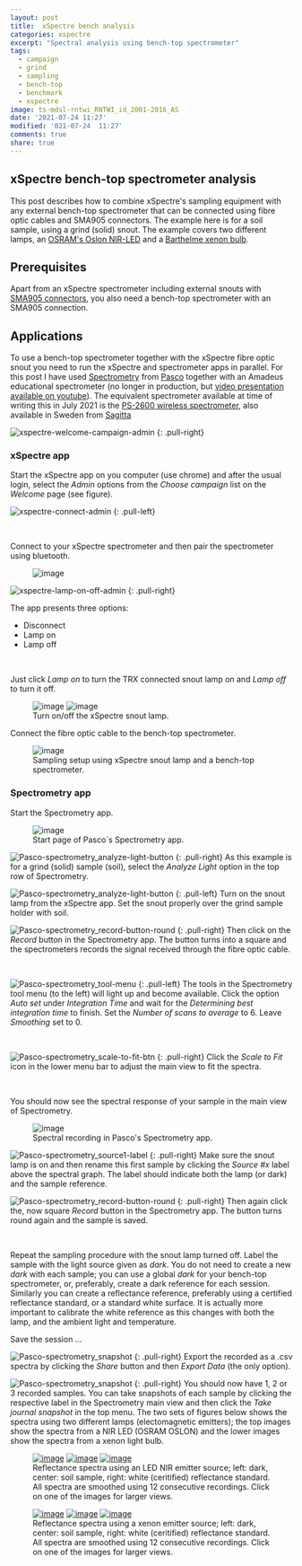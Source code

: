```yaml
---
layout: post
title:  xSpectre bench analysis
categories: xspectre
excerpt: "Spectral analysis using bench-top spectrometer"
tags:
  - campaign
  - grind
  - sampling
  - bench-top
  - benchmark
  - xspectre
image: ts-mdsl-rntwi_RNTWI_id_2001-2016_AS
date: '2021-07-24 11:27'
modified: '021-07-24  11:27'
comments: true
share: true
---
```


## xSpectre bench-top spectrometer analysis

This post describes how to combine xSpectre's sampling equipment with any external bench-top spectrometer that can be connected using fibre optic cables and SMA905 connectors. The example here is for a soil sample, using a grind (solid) snout. The example covers two different lamps, an [OSRAM's Oslon NIR-LED](#) and a [Barthelme xenon bulb](#).

## Prerequisites

Apart from an xSpectre spectrometer including external snouts with [SMA905 connectors](arduino/optics-SMA905/), you also need a bench-top spectrometer with an SMA905 connection.

## Applications

To use a bench-top spectrometer together with the xSpectre fibre optic snout you need to run the xSpectre and spectrometer apps in parallel. For this post I have used [Spectrometry](https://www.pasco.com/downloads/spectrometry) from [Pasco](https://www.pasco.com) together with an Amadeus educational spectrometer (no longer in production, but [video presentation available on youtube](https://www.youtube.com/watch?v=st0N8ME2PSI)). The equivalent spectrometer available at time of writing this in July 2021 is the [PS-2600 wireless spectrometer](https://www.pasco.com/products/sensors/wireless/ps-2600), also available in Sweden from [Sagitta](https://www.sagitta.se/artikel/spektrometer-tradlos#.YQEWzC0RrOQ)

![xspectre-welcome-campaign-admin](../../images/xspectre-welcome-campaign-admin.png)
{: .pull-right}
### xSpectre app

Start the xSpectre app on you computer (use <span class='app'>chrome</span>) and after the usual login, select the _Admin_ options from the _Choose campaign_ list on the _Welcome_ page (see figure).

![xspectre-connect-admin](../../images/xspectre-connect-admin.png)
{: .pull-left}

&nbsp;
&nbsp;

Connect to your xSpectre spectrometer and then pair the spectrometer using bluetooth.

<figure>
	<img src="../../images/xspectre-pair-admin.png" alt="image">
</figure>

![xspectre-lamp-on-off-admin](../../images/xspectre-lamp-on-off-admin.png)
{: .pull-right}

The app presents three options:

- Disconnect
- Lamp on
- Lamp off

&nbsp;
&nbsp;

Just click _Lamp on_ to turn the TRX connected snout lamp on and _Lamp off_ to turn it off.

<figure class="half">
	<img src="../../images/xspectre-lamp-off-osram-nir.png" alt="image">
  <img src="../../images/xspectre-lamp-on-osram-nir.png" alt="image">
	<figcaption>Turn on/off the xSpectre snout lamp.</figcaption>
</figure>

Connect the fibre optic cable to the bench-top spectrometer.

<figure>
	<img src="../../images/xspectre-sample-setup-grind-osram-nir-admin.png" alt="image">
	<figcaption>Sampling setup using xSpectre snout lamp and a bench-top spectrometer.</figcaption>
</figure>

### Spectrometry app

Start the <span class='app'>Spectrometry</span> app.

<figure>
	<img src="../../images/Pasco-spectrometry_start-page.png" alt="image">
	<figcaption>Start page of Pasco´s Spectrometry app.</figcaption>
</figure>

![Pasco-spectrometry_analyze-light-button](../../images/Pasco-spectrometry_analyze-light-button.png)
{: .pull-right}
As this example is for a grind (solid) sample (soil), select the _Analyze Light_ option in the top row of <span class='app'>Spectrometry</span>.

![Pasco-spectrometry_analyze-light-button](../../images/xspectre-sample-setup-grind-admin.png)
{: .pull-left}
Turn on the snout lamp from the <span class='app'>xSpectre</span> app. Set the snout properly over the grind sample holder with soil.

![Pasco-spectrometry_record-button-round](../../images/Pasco-spectrometry_record-button-round.png)
{: .pull-right}
Then click on the _Record_ button in the <span class='app'>Spectrometry</span> app. The button turns into a square and the spectrometers records the signal received through the fibre optic cable.

&nbsp;

![Pasco-spectrometry_tool-menu](../../images/Pasco-spectrometry_tool-menu.png)
{: .pull-left}
The tools in the <span class='app'>Spectrometry</span> tool menu (to the left) will light up and become available. Click the option _Auto set_ under _Integration Time_ and wait for the _Determining best integration time_ to finish. Set the _Number of scans to average_ to 6. Leave _Smoothing_ set to 0.

&nbsp;

![Pasco-spectrometry_scale-to-fit-btn](../../images/Pasco-spectrometry_scale-to-fit-btn.png)
{: .pull-right}
Click the _Scale to Fit_ icon in the lower menu bar to adjust the main view to fit the spectra.

&nbsp;

You should now see the spectral response of your sample in the main view of <span class='app'>Spectrometry</span>.

<figure>
	<img src="../../images/Pasco_20210728_goransdal-01-h_grind_osram-nir.png" alt="image">
	<figcaption>Spectral recording in Pasco's Spectrometry app.</figcaption>
</figure>


![Pasco-spectrometry_source1-label](../../images/Pasco-spectrometry_source1-label.png)
{: .pull-right}
Make sure the snout lamp is on and then rename this first sample by clicking the _Source #x_ label above the spectral graph. The label should indicate both the lamp (or dark) and the sample reference.

![Pasco-spectrometry_record-button-round](../../images/Pasco-spectrometry_record-button-round.png)
{: .pull-right}
Then again click the, now square _Record_ button in the <span class='app'>Spectrometry</span> app. The button turns round again and the sample is saved.

&nbsp;

Repeat the sampling procedure with the snout lamp turned off. Label the sample with the light source given as _dark_. You do not need to create a new _dark_ with each sample; you can use a global _dark_ for your bench-top spectrometer, or, preferably, create a dark reference for each session. Similarly you can create a reflectance reference, preferably using a certified reflectance standard, or a standard white surface. It is actually more important to calibrate the white reference as this changes with both the lamp, and the ambient light and temperature.

Save the session ...

![Pasco-spectrometry_snapshot](../../images/Pasco-spectrometry_share.png)
{: .pull-right}
Export the recorded as a <span class='file'>.csv</span> spectra by clicking the _Share_ button and then _Export Data_ (the only option).

![Pasco-spectrometry_snapshot](../../images/Pasco-spectrometry_snapshot.png)
{: .pull-right}
You should now have 1, 2 or 3 recorded samples. You can take snapshots of each sample by clicking the respective label in the <span class='app'>Spectrometry</span> main view and then click the _Take journal snapshot_ in the top menu. The two sets of figures below shows the spectra using two different lamps (electomagnetic emitters); the top images show the spectra from a NIR LED (OSRAM OSLON) and the lower images show the spectra from a xenon light bulb.

<figure class="third">
	<a href="../../images/Pasco_20210728_grind_dark.png"><img src="../../images/Pasco_20210728_grind_dark.png" alt="image"></a>
  <a href="../../images/Pasco_20210728_goransdal-01-h_grind_osram-nir.png"><img src="../../images/Pasco_20210728_goransdal-01-h_grind_osram-nir.png" alt="image"></a>
  <a href="../../images/Pasco_20210728_grind_reflectance-standard.png"><img src="../../images/Pasco_20210728_grind_reflectance-standard.png" alt="image"></a>
  <figcaption>Reflectance spectra using an LED NIR emitter source; left: dark, center: soil sample, right: white (ceritified) reflectance standard. All spectra are smoothed using 12 consecutive recordings. Click on one of the images for larger views.</figcaption>
</figure>

<figure class="third">
	<a href="../../images/Pasco_20210728_grind_xenon_dark.png"><img src="../../images/Pasco_20210728_grind_xenon_dark.png" alt="image"></a>
  <a href="../../images/Pasco_20210728_grind_xenon_goransdal01-h.png"><img src="../../images/Pasco_20210728_grind_xenon_goransdal01-h.png" alt="image"></a>
  <a href="../../images/Pasco_20210728_grind_xenon_reflectance-standard.png"><img src="../../images/Pasco_20210728_grind_xenon_reflectance-standard.png" alt="image"></a>
  <figcaption>Reflectance spectra using a xenon emitter source; left: dark, center: soil sample, right: white (ceritified) reflectance standard. All spectra are smoothed using 12 consecutive recordings. Click on one of the images for larger views.</figcaption>
</figure>
